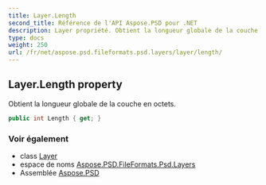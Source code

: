 ```yaml
---
title: Layer.Length
second_title: Référence de l'API Aspose.PSD pour .NET
description: Layer propriété. Obtient la longueur globale de la couche en octets.
type: docs
weight: 250
url: /fr/net/aspose.psd.fileformats.psd.layers/layer/length/
---
```

## Layer.Length property

Obtient la longueur globale de la couche en octets.

```csharp
public int Length { get; }
```

### Voir également

* class [Layer](../)
* espace de noms [Aspose.PSD.FileFormats.Psd.Layers](../../layer/)
* Assemblée [Aspose.PSD](../../../)


